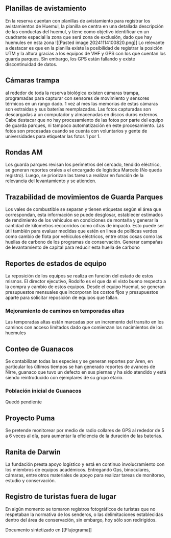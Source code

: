 ## Planillas de avistamiento
En la reserva cuentan con planillas de avistamiento para registrar los avistamientos de Huemul, la planilla se centra en una detallada descripción de las conductas del huemul, y tiene como objetivo identificar en un cuadrante espacial la zona que será zona de exclusión, dado que hay huemules en esta zona
![[Pasted image 20241114100820.png]]
Lo relevante a destacar es que en la planilla existe la posibilidad de registrar la posición UTM y la altura gracias a los equipos de VHF y GPS con los que cuentan los guarda parques. Sin embargo, los GPS están fallando y existe discontinuidad de datos.
## Cámaras trampa
al rededor de toda la reserva biológica existen cámaras trampa, programadas para capturar con sensores de movimiento y sensores térmicos en un rango dado. 1 vez al mes las memorias de estas cámaras son extraídas y sus baterías reemplazadas. Las fotos capturadas son descargadas a un computador y almacenadas en discos duros externos. Cabe destacar que no hay procesamiento de las fotos por parte del equipo de guarda parques, ni tampoco automatización en este procesamiento. Las fotos son procesadas cuando se cuenta con voluntarios y gente de universidades para etiquetar las fotos 1 por 1.
## Rondas AM
Los guarda parques revisan los perímetros del cercado, tendido eléctrico, se generan reportes orales a el encargado de logística Marcelo (No queda registro). Luego, se priorizan las tareas a realizar en función de la relevancia del levantamiento y se atienden.
## Trazabilidad de movimientos de Guarda Parques
Los vales de combustible se separan y tienen etiquetas según el área que correspondan, esta información se puede desglosar, establecer estimados de rendimiento de los vehiculos en condiciones de montaña y generar la cantidad de kilometros reccorridos como cifras de impacto. Esto puede ser útil también para evaluar medidas que estén en linea de políticas verdes como cambio de flota por vehiculos eléctricos, entre otras cosas como las huellas de carbono de los programas de conservación. Generar campañas de levantamiento de capital para reducir esta huella de carbono
## Reportes de estados de equipo
La reposición de los equipos se realiza en función del estado de estos mismos. El director ejecutivo, Rodolfo es el que da el visto bueno respecto a la compra y cambio de estos equipos. Desde el equipo Huemul, se generan presupuestos mensuales que incorporan los costos fijos y presupuestos aparte para solicitar reposición de equipos que fallan.
### Mejoramiento de caminos en temporadas altas
Las temporadas altas están marcadas por un incremento del transito en los caminos con acceso límitados dado que comienzan los nacimientos de los huemules
## Conteo de Guanacos
Se contabilizan todas las especies y se generan reportes por Aren, en particular los últimos tiempos se han generado reportes de avances de Ñirre, guanaco que tuvo un defecto en sus piernas y ha sido atendido y está siendo reintroducido con ejemplares de su grupo etario.

### Población inicial de Guanacos
Quedó pendiente

## Proyecto Puma 
Se pretende monitorear por medio de radio collares de GPS al rededor de 5 a 6 veces al día, para aumentar la eficiencia de la duración de las baterias.
## Ranita de Darwin
La fundación presta apoyo logístico y está en continuo involucramiento con los miembros de equipos académicos. Entregando Gps, binoculares, cámaras, entre otros materiales de apoyo para realizar tareas de monitoreo, estudio y conservación.
## Registro de turistas fuera de lugar
En algún momento se tomaron registros fotográficos de turistas que no respetaban la normativa de los senderos, o las delimitaciones establecidas dentro del área de conservación, sin embargo, hoy sólo son redirigidos.

Documento sintetizado en [[Flujograma]]